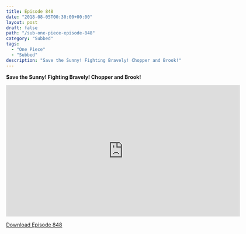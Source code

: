 ```yaml
---
title: Episode 848
date: "2018-08-05T00:30:00+00:00"
layout: post
draft: false
path: "/sub-one-piece-episode-848"
category: "Subbed"
tags:
  - "One Piece"
  - "Subbed"
description: "Save the Sunny! Fighting Bravely! Chopper and Brook!"
---
```


**Save the Sunny! Fighting Bravely! Chopper and Brook!**

<iframe width="640" height="360" src="https://www.rapidvideo.com/e/G6FRPHA1UH" frameborder="0" marginwidth=0 marginheight=0 scrolling=no allowfullscreen></iframe>

<a href="http://ouo.io/qs/eCodkFEQ?s=https://rapidvid.to/d/https://www.rapidvideo.com/e/G6FRPHA1UH">Download Episode 848</a>

